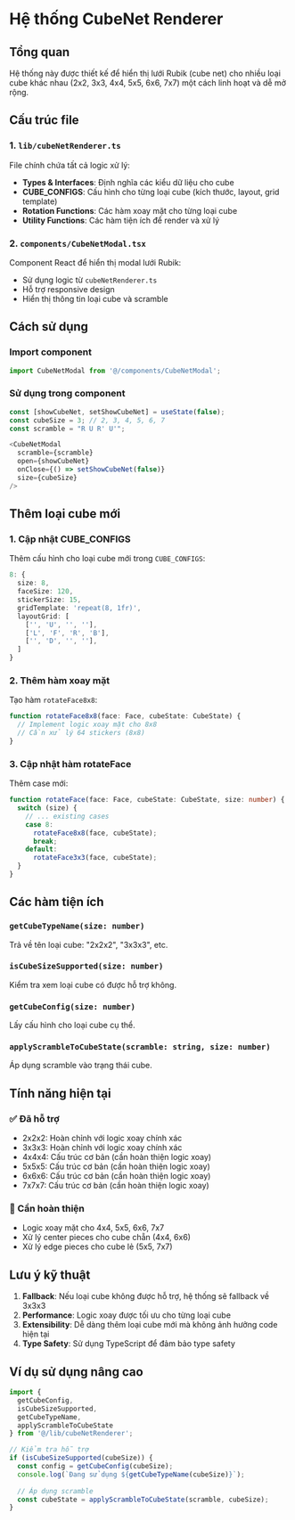 # Hệ thống CubeNet Renderer

## Tổng quan
Hệ thống này được thiết kế để hiển thị lưới Rubik (cube net) cho nhiều loại cube khác nhau (2x2, 3x3, 4x4, 5x5, 6x6, 7x7) một cách linh hoạt và dễ mở rộng.

## Cấu trúc file

### 1. `lib/cubeNetRenderer.ts`
File chính chứa tất cả logic xử lý:
- **Types & Interfaces**: Định nghĩa các kiểu dữ liệu cho cube
- **CUBE_CONFIGS**: Cấu hình cho từng loại cube (kích thước, layout, grid template)
- **Rotation Functions**: Các hàm xoay mặt cho từng loại cube
- **Utility Functions**: Các hàm tiện ích để render và xử lý

### 2. `components/CubeNetModal.tsx`
Component React để hiển thị modal lưới Rubik:
- Sử dụng logic từ `cubeNetRenderer.ts`
- Hỗ trợ responsive design
- Hiển thị thông tin loại cube và scramble

## Cách sử dụng

### Import component
```typescript
import CubeNetModal from '@/components/CubeNetModal';
```

### Sử dụng trong component
```typescript
const [showCubeNet, setShowCubeNet] = useState(false);
const cubeSize = 3; // 2, 3, 4, 5, 6, 7
const scramble = "R U R' U'";

<CubeNetModal 
  scramble={scramble}
  open={showCubeNet}
  onClose={() => setShowCubeNet(false)}
  size={cubeSize}
/>
```

## Thêm loại cube mới

### 1. Cập nhật CUBE_CONFIGS
Thêm cấu hình cho loại cube mới trong `CUBE_CONFIGS`:

```typescript
8: {
  size: 8,
  faceSize: 120,
  stickerSize: 15,
  gridTemplate: 'repeat(8, 1fr)',
  layoutGrid: [
    ['', 'U', '', ''],
    ['L', 'F', 'R', 'B'],
    ['', 'D', '', ''],
  ]
}
```

### 2. Thêm hàm xoay mặt
Tạo hàm `rotateFace8x8`:

```typescript
function rotateFace8x8(face: Face, cubeState: CubeState) {
  // Implement logic xoay mặt cho 8x8
  // Cần xử lý 64 stickers (8x8)
}
```

### 3. Cập nhật hàm rotateFace
Thêm case mới:

```typescript
function rotateFace(face: Face, cubeState: CubeState, size: number) {
  switch (size) {
    // ... existing cases
    case 8:
      rotateFace8x8(face, cubeState);
      break;
    default:
      rotateFace3x3(face, cubeState);
  }
}
```

## Các hàm tiện ích

### `getCubeTypeName(size: number)`
Trả về tên loại cube: "2x2x2", "3x3x3", etc.

### `isCubeSizeSupported(size: number)`
Kiểm tra xem loại cube có được hỗ trợ không.

### `getCubeConfig(size: number)`
Lấy cấu hình cho loại cube cụ thể.

### `applyScrambleToCubeState(scramble: string, size: number)`
Áp dụng scramble vào trạng thái cube.

## Tính năng hiện tại

### ✅ Đã hỗ trợ
- 2x2x2: Hoàn chỉnh với logic xoay chính xác
- 3x3x3: Hoàn chỉnh với logic xoay chính xác
- 4x4x4: Cấu trúc cơ bản (cần hoàn thiện logic xoay)
- 5x5x5: Cấu trúc cơ bản (cần hoàn thiện logic xoay)
- 6x6x6: Cấu trúc cơ bản (cần hoàn thiện logic xoay)
- 7x7x7: Cấu trúc cơ bản (cần hoàn thiện logic xoay)

### 🔄 Cần hoàn thiện
- Logic xoay mặt cho 4x4, 5x5, 6x6, 7x7
- Xử lý center pieces cho cube chẵn (4x4, 6x6)
- Xử lý edge pieces cho cube lẻ (5x5, 7x7)

## Lưu ý kỹ thuật

1. **Fallback**: Nếu loại cube không được hỗ trợ, hệ thống sẽ fallback về 3x3x3
2. **Performance**: Logic xoay được tối ưu cho từng loại cube
3. **Extensibility**: Dễ dàng thêm loại cube mới mà không ảnh hưởng code hiện tại
4. **Type Safety**: Sử dụng TypeScript để đảm bảo type safety

## Ví dụ sử dụng nâng cao

```typescript
import { 
  getCubeConfig, 
  isCubeSizeSupported, 
  getCubeTypeName,
  applyScrambleToCubeState 
} from '@/lib/cubeNetRenderer';

// Kiểm tra hỗ trợ
if (isCubeSizeSupported(cubeSize)) {
  const config = getCubeConfig(cubeSize);
  console.log(`Đang sử dụng ${getCubeTypeName(cubeSize)}`);
  
  // Áp dụng scramble
  const cubeState = applyScrambleToCubeState(scramble, cubeSize);
}
```
